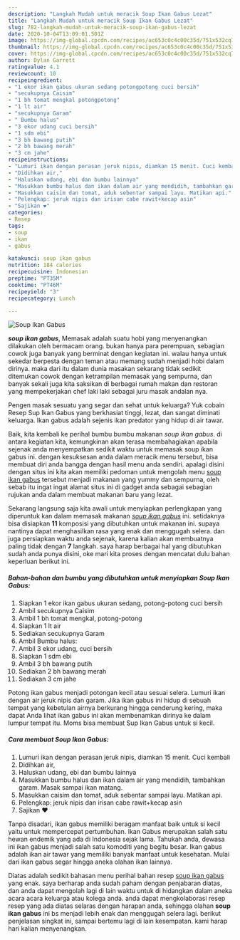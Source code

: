 ```yaml
---
description: "Langkah Mudah untuk meracik Soup Ikan Gabus Lezat"
title: "Langkah Mudah untuk meracik Soup Ikan Gabus Lezat"
slug: 782-langkah-mudah-untuk-meracik-soup-ikan-gabus-lezat
date: 2020-10-04T13:09:01.501Z
image: https://img-global.cpcdn.com/recipes/ac653c0c4c00c35d/751x532cq70/soup-ikan-gabus-foto-resep-utama.jpg
thumbnail: https://img-global.cpcdn.com/recipes/ac653c0c4c00c35d/751x532cq70/soup-ikan-gabus-foto-resep-utama.jpg
cover: https://img-global.cpcdn.com/recipes/ac653c0c4c00c35d/751x532cq70/soup-ikan-gabus-foto-resep-utama.jpg
author: Dylan Garrett
ratingvalue: 4.1
reviewcount: 10
recipeingredient:
- "1 ekor ikan gabus ukuran sedang potongpotong cuci bersih"
- "secukupnya Caisim"
- "1 bh tomat mengkal potongpotong"
- "1 lt air"
- "secukupnya Garam"
- " Bumbu halus"
- "3 ekor udang cuci bersih"
- "1 sdm ebi"
- "3 bh bawang putih"
- "2 bh bawang merah"
- "3 cm jahe"
recipeinstructions:
- "Lumuri ikan dengan perasan jeruk nipis, diamkan 15 menit. Cuci kembali"
- "Didihkan air,"
- "Haluskan udang, ebi dan bumbu lainnya"
- "Masukkan bumbu halus dan ikan dalam air yang mendidih, tambahkan garam. Masak sampai ikan matang."
- "Masukkan caisim dan tomat, aduk sebentar sampai layu. Matikan api."
- "Pelengkap: jeruk nipis dan irisan cabe rawit+kecap asin"
- "Sajikan ❤"
categories:
- Resep
tags:
- soup
- ikan
- gabus

katakunci: soup ikan gabus 
nutrition: 184 calories
recipecuisine: Indonesian
preptime: "PT35M"
cooktime: "PT46M"
recipeyield: "3"
recipecategory: Lunch

---
```



![Soup Ikan Gabus](https://img-global.cpcdn.com/recipes/ac653c0c4c00c35d/751x532cq70/soup-ikan-gabus-foto-resep-utama.jpg)

<b><i>soup ikan gabus</i></b>, Memasak adalah suatu hobi yang menyenangkan dilakukan oleh bermacam orang. bukan hanya para perempuan, sebagian cowok juga banyak yang berminat dengan kegiatan ini. walau hanya untuk sekedar berpesta dengan teman atau memang sudah menjadi hobi dalam dirinya. maka dari itu dalam dunia masakan sekarang tidak sedikit ditemukan cowok dengan ketrampilan memasak yang sempurna, dan banyak sekali juga kita saksikan di berbagai rumah makan dan restoran yang mempekerjakan chef laki laki sebagai juru masak andalan nya.

Pengen masak sesuatu yang segar dan sehat untuk keluarga? Yuk cobain Resep Sup Ikan Gabus yang berkhasiat tinggi, lezat, dan sangat diminati keluarga. Ikan gabus adalah sejenis ikan predator yang hidup di air tawar.

Baik, kita kembali ke perihal bumbu bumbu makanan <i>soup ikan gabus</i>. di antara kegiatan kita, kemungkinan akan terasa membahagiakan apabila sejenak anda menyempatkan sedikit waktu untuk memasak soup ikan gabus ini. dengan kesuksesan anda dalam meracik menu tersebut, bisa membuat diri anda bangga dengan hasil menu anda sendiri. apalagi disini dengan situs ini kita akan memiliki pedoman untuk mengolah menu <u>soup ikan gabus</u> tersebut menjadi makanan yang yummy dan sempurna, oleh sebab itu ingat ingat alamat situs ini di gadget anda sebagai sebagian rujukan anda dalam membuat makanan baru yang lezat.


Sekarang langsung saja kita awali untuk menyiapkan perlengkapan yang diperuntuk kan dalam memasak makanan <u><i>soup ikan gabus</i></u> ini. setidaknya bisa disiapkan <b>11</b> komposisi yang dibutuhkan untuk makanan ini. supaya nantinya dapat menghasilkan rasa yang enak dan menggugah selera. dan juga persiapkan waktu anda sejenak, karena kalian akan membuatnya paling tidak dengan <b>7</b> langkah. saya harap berbagai hal yang dibutuhkan sudah anda punya disini, oke mari kita proses dengan mencatat dulu bahan keperluan berikut ini.

<!--inarticleads1-->

##### Bahan-bahan dan bumbu yang dibutuhkan untuk menyiapkan Soup Ikan Gabus:

1. Siapkan 1 ekor ikan gabus ukuran sedang, potong-potong cuci bersih
1. Ambil secukupnya Caisim
1. Ambil 1 bh tomat mengkal, potong-potong
1. Siapkan 1 lt air
1. Sediakan secukupnya Garam
1. Ambil  Bumbu halus:
1. Ambil 3 ekor udang, cuci bersih
1. Siapkan 1 sdm ebi
1. Ambil 3 bh bawang putih
1. Sediakan 2 bh bawang merah
1. Sediakan 3 cm jahe


Potong ikan gabus menjadi potongan kecil atau sesuai selera. Lumuri ikan dengan air jeruk nipis dan garam. Jika ikan gabus ini hidup di sebuah tempat yang kebetulan airnya berkurang hingga cenderung kering, maka dapat Anda lihat ikan gabus ini akan membenamkan dirinya ke dalam lumpur tempat itu. Moms bisa membuat Sup Ikan Gabus untuk si kecil. 

<!--inarticleads2-->

##### Cara membuat Soup Ikan Gabus:

1. Lumuri ikan dengan perasan jeruk nipis, diamkan 15 menit. Cuci kembali
1. Didihkan air,
1. Haluskan udang, ebi dan bumbu lainnya
1. Masukkan bumbu halus dan ikan dalam air yang mendidih, tambahkan garam. Masak sampai ikan matang.
1. Masukkan caisim dan tomat, aduk sebentar sampai layu. Matikan api.
1. Pelengkap: jeruk nipis dan irisan cabe rawit+kecap asin
1. Sajikan ❤


Tanpa disadari, ikan gabus memiliki beragam manfaat baik untuk si kecil yaitu untuk mempercepat pertumbuhan. Ikan Gabus merupakan salah satu hewan endemik yang ada di Indonesia sejak lama. Tahukah anda, dewasa ini ikan gabus menjadi salah satu komoditi yang begitu besar. Ikan gabus adalah ikan air tawar yang memiliki banyak manfaat untuk kesehatan. Mulai dari ikan gabus segar hingga aneka olahan ikan lainnya. 

Diatas adalah sedikit bahasan menu perihal bahan resep <u>soup ikan gabus</u> yang enak. saya berharap anda sudah paham dengan penjabaran diatas, dan anda dapat mengolah lagi di lain waktu untuk di hidangkan dalam aneka acara acara keluarga atau kolega anda. anda dapat mengkolaborasi resep resep yang ada diatas selaras dengan harapan anda, sehingga olahan <b>soup ikan gabus</b> ini bs menjadi lebih enak dan menggugah selera lagi. berikut penjelasan singkat ini, sampai bertemu lagi di lain kesempatan. kami harap hari kalian menyenangkan.
